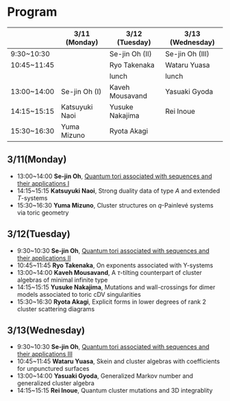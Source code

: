<script type="text/x-mathjax-config">MathJax.Hub.Config({tex2jax:{inlineMath:[['\$','\$'],['\\(','\\)']],processEscapes:true},CommonHTML: {matchFontHeight:false}});</script> 
<script type="text/javascript" async src="https://cdnjs.cloudflare.com/ajax/libs/mathjax/2.7.1/MathJax.js?config=TeX-MML-AM_CHTML"></script>

# Program

||3/11 (Monday)|3/12 (Tuesday)|3/13 (Wednesday)|
|----|----|----|----|
|9:30~10:30||Se-jin Oh (II)|Se-jin Oh (III)|
|10:45~11:45||Ryo Takenaka|Wataru Yuasa|
|||lunch|lunch|
|13:00~14:00|Se-jin Oh (I)|Kaveh Mousavand|Yasuaki Gyoda|
|14:15~15:15|Katsuyuki Naoi|Yusuke Nakajima|Rei Inoue|
|15:30~16:30|Yuma Mizuno|Ryota Akagi||


## 3/11(Monday)
- 13:00~14:00 **Se-jin Oh**, [Quantum tori associated with sequences and their applications I](slides/Se-jin_Oh_1_completed.pdf)
- 14:15~15:15 **Katsuyuki Naoi**, Strong duality data of type $A$ and extended $T$-systems
- 15:30~16:30 **Yuma Mizuno**, Cluster structures on $q$-Painlevé systems via toric geometry

## 3/12(Tuesday)
- 9:30~10:30 **Se-jin Oh**, [Quantum tori associated with sequences and their applications II](slides/Se-jin_Oh_2_completed.pdf)
- 10:45~11:45 **Ryo Takenaka**, On exponents associated with Y-systems
- 13:00~14:00 **Kaveh Mousavand**, A $\tau$-tilting counterpart of cluster algebras of minimal infinite type
- 14:15~15:15 **Yusuke Nakajima**, Mutations and wall-crossings for dimer models associated to toric cDV singularities
- 15:30~16:30 **Ryota Akagi**, Explicit forms in lower degrees of rank 2 cluster scattering diagrams


## 3/13(Wednesday)
- 9:30~10:30 **Se-jin Oh**, [Quantum tori associated with sequences and their applications III](slides/Se-jin_Oh_3.pdf)
- 10:45~11:45 **Wataru Yuasa**, Skein and cluster algebras with coefficients for unpunctured surfaces
- 13:00~14:00 **Yasuaki Gyoda**, Generalized Markov number and generalized cluster algebra
- 14:15~15:15 **Rei Inoue**, Quantum cluster mutations and 3D integrablity